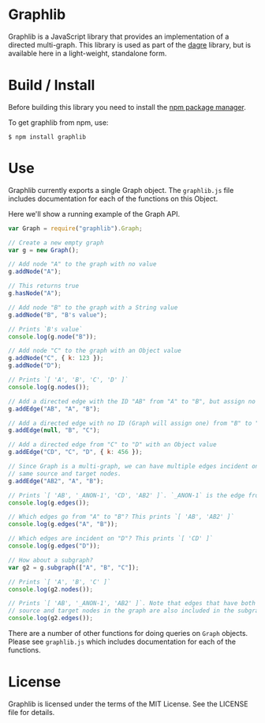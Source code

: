 # Graphlib

Graphlib is a JavaScript library that provides an implementation of a directed
multi-graph. This library is used as part of the
[dagre](https://github.com/cpettitt/dagre) library, but is available here in a
light-weight, standalone form.

# Build / Install

Before building this library you need to install the [npm package manager].

To get graphlib from npm, use:

    $ npm install graphlib

# Use

Graphlib currently exports a single Graph object. The `graphlib.js` file includes
documentation for each of the functions on this Object.

Here we'll show a running example of the Graph API.

```js
var Graph = require("graphlib").Graph;

// Create a new empty graph
var g = new Graph();

// Add node "A" to the graph with no value
g.addNode("A");

// This returns true
g.hasNode("A");

// Add node "B" to the graph with a String value
g.addNode("B", "B's value");

// Prints `B's value`
console.log(g.node("B"));

// Add node "C" to the graph with an Object value
g.addNode("C", { k: 123 });
g.addNode("D");

// Prints `[ 'A', 'B', 'C', 'D' ]`
console.log(g.nodes());

// Add a directed edge with the ID "AB" from "A" to "B", but assign no value
g.addEdge("AB", "A", "B");

// Add a directed edge with no ID (Graph will assign one) from "B" to "C"
g.addEdge(null, "B", "C");

// Add a directed edge from "C" to "D" with an Object value
g.addEdge("CD", "C", "D", { k: 456 });

// Since Graph is a multi-graph, we can have multiple edges incident on the
// same source and target nodes.
g.addEdge("AB2", "A", "B");

// Prints `[ 'AB', '_ANON-1', 'CD', 'AB2' ]`. `_ANON-1` is the edge from "B" to "C"
console.log(g.edges());

// Which edges go from "A" to "B"? This prints `[ 'AB', 'AB2' ]`
console.log(g.edges("A", "B"));

// Which edges are incident on "D"? This prints `[ 'CD' ]`
console.log(g.edges("D"));

// How about a subgraph?
var g2 = g.subgraph(["A", "B", "C"]);

// Prints `[ 'A', 'B', 'C' ]`
console.log(g2.nodes());

// Prints `[ 'AB', '_ANON-1', 'AB2' ]`. Note that edges that have both their
// source and target nodes in the graph are also included in the subgraph.
console.log(g2.edges());
```
There are a number of other functions for doing queries on `Graph` objects.
Please see `graphlib.js` which includes documentation for each of the
functions.

# License

Graphlib is licensed under the terms of the MIT License. See the LICENSE file
for details.

[npm package manager]: http://npmjs.org/
